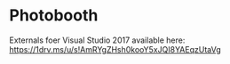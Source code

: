 # Photobooth

Externals foer Visual Studio 2017 available here: https://1drv.ms/u/s!AmRYgZHsh0kooY5xJQI8YAEqzUtaVg
